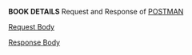 **BOOK DETAILS**
Request and Response of
[POSTMAN](https://go.postman.co/workspace/Team-Workspace~28292ab0-6fda-4486-8839-238e9e1ef6d7/collection/20423021-96bc2ebb-2d7d-440d-84d1-03adb745cd59?action=share&creator=20423021)

[Request Body](bookrequest.txt)

[Response Body](bookresponse.txt)
